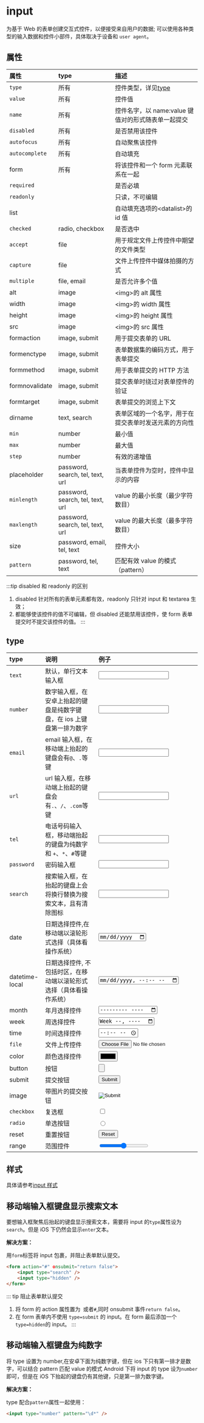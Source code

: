 # input

为基于 Web 的表单创建交互式控件，以便接受来自用户的数据; 可以使用各种类型的输入数据和控件小部件，具体取决于设备和 `user agent`。

## 属性

| 属性           | type                             | 描述                                                 |
| :------------- | :------------------------------- | :--------------------------------------------------- |
| `type`         | 所有                             | 控件类型，详见[type](#type)                          |
| `value`        | 所有                             | 控件值                                               |
| `name`         | 所有                             | 控件名字，以 name:value 键值对的形式随表单一起提交   |
| `disabled`     | 所有                             | 是否禁用该控件                                       |
| `autofocus`    | 所有                             | 自动聚焦该控件                                       |
| `autocomplete` | 所有                             | 自动填充                                             |
| form           | 所有                             | 将该控件和一个 form 元素联系在一起                   |
| `required`     |                                  | 是否必填                                             |
| `readonly`     |                                  | 只读，不可编辑                                       |
| list           |                                  | 自动填充选项的\<datalist\>的 id 值                   |
| `checked`      | radio, checkbox                  | 是否选中                                             |
| `accept`       | file                             | 用于规定文件上传控件中期望的文件类型                 |
| `capture`      | file                             | 文件上传控件中媒体拍摄的方式                         |
| `multiple`     | file, email                      | 是否允许多个值                                       |
| alt            | image                            | \<img\>的 alt 属性                                   |
| width          | image                            | \<img\>的 width 属性                                 |
| height         | image                            | \<img\>的 height 属性                                |
| src            | image                            | \<img\>的 src 属性                                   |
| formaction     | image, submit                    | 用于提交表单的 URL                                   |
| formenctype    | image, submit                    | 表单数据集的编码方式，用于表单提交                   |
| formmethod     | image, submit                    | 用于表单提交的 HTTP 方法                             |
| formnovalidate | image, submit                    | 提交表单时绕过对表单控件的验证                       |
| formtarget     | image, submit                    | 表单提交的浏览上下文                                 |
| dirname        | text, search                     | 表单区域的一个名字，用于在提交表单时发送元素的方向性 |
| `min`          | number                           | 最小值                                               |
| `max`          | number                           | 最大值                                               |
| `step`         | number                           | 有效的递增值                                         |
| placeholder    | password, search, tel, text, url | 当表单控件为空时，控件中显示的内容                   |
| `minlength`    | password, search, tel, text, url | value 的最小长度（最少字符数目）                     |
| `maxlength`    | password, search, tel, text, url | value 的最大长度（最多字符数目）                     |
| size           | password, email, tel, text       | 控件大小                                             |
| `pattern`      | password, tel, text              | 匹配有效 value 的模式（pattern）                     |

:::tip disabled 和 readonly 的区别

1. disabled 针对所有的表单元素都有效，readonly 只针对 input 和 textarea 生效；
2. 都能够使该控件的值不可编辑，但 disabled 还能禁用该控件，使 form 表单提交时不提交该控件的值。
   :::

## type

| type           | 说明                                                                  | 例子                            |
| :------------- | :-------------------------------------------------------------------- | :------------------------------ |
| `text`         | 默认，单行文本输入框                                                  | <input type="text" />           |
| `number`       | 数字输入框，在安卓上抬起的键盘是纯数字键盘，在 ios 上键盘第一排为数字 | <input type="number" />         |
| `email`        | email 输入框，在移动端上抬起的键盘会有`@`、`.`等键                    | <input type="email" />          |
| `url`          | url 输入框，在移动端上抬起的键盘会有`.`、`/`、`.com`等键              | <input type="url" />            |
| `tel`          | 电话号码输入框，移动端抬起的键盘为纯数字和 `+`、`*`、`#`等键          | <input type="tel" />            |
| `password`     | 密码输入框                                                            | <input type="password" />       |
| `search`       | 搜索输入框，在抬起的键盘上会将换行替换为搜索文本，且有清除图标        | <input type="search" />         |
| date           | 日期选择控件,在移动端以滚轮形式选择（具体看操作系统）                 | <input type="date" />           |
| datetime-local | 日期选择控件, 不包括时区，在移动端以滚轮形式选择（具体看操作系统）    | <input type="datetime-local" /> |
| month          | 年月选择控件                                                          | <input type="month" />          |
| week           | 周选择控件                                                            | <input type="week" />           |
| time           | 时间选择控件                                                          | <input type="time" />           |
| `file`         | 文件上传控件                                                          | <input type="file" />           |
| color          | 颜色选择控件                                                          | <input type="color" />          |
| button         | 按钮                                                                  | <input type="button" />         |
| submit         | 提交按钮                                                              | <input type="submit" />         |
| image          | 带图片的提交按钮                                                      | <input type="image" />          |
| `checkbox`     | 复选框                                                                | <input type="checkbox" />       |
| `radio`        | 单选按钮                                                              | <input type="radio" />          |
| reset          | 重置按钮                                                              | <input type="reset" />          |
| range          | 范围控件                                                              | <input type="range" />          |

## 样式

具体请参考[input 样式](/docs/css/input.html)

## 移动端输入框键盘显示搜索文本

要想输入框聚焦后抬起的键盘显示搜索文本，需要将 input 的`type`属性设为`search`。但是 iOS 下仍然会显示`enter`文本。

**解决方案：**

用`form`标签将 input 包裹，并阻止表单默认提交。

```html
<form action="#" οnsubmit="return false">
    <input type="search" />
    <input type="hidden" />
</form>
```

::: tip 阻止表单默认提交

1. 将 form 的 action 属性置为<code>&nbsp;</code>或者`#`,同时 onsubmit 事件`return false`。
2. 在 form 表单内不使用 `type=submit` 的 input。在 form 最后添加一个`type=hidden`的 input。
   :::

## 移动端输入框键盘为纯数字

将 type 设置为 number,在安卓下面为纯数字键，但在 ios 下只有第一排才是数字，可以结合 pattern 匹配 value 的模式
Android 下将 input 的 type 设为`number`即可，但是在 iOS 下抬起的键盘仍有其他键，只是第一排为数字键。

**解决方案：**

type 配合`pattern`属性一起使用：

```html
<input type="number" pattern="\d*" />
```
